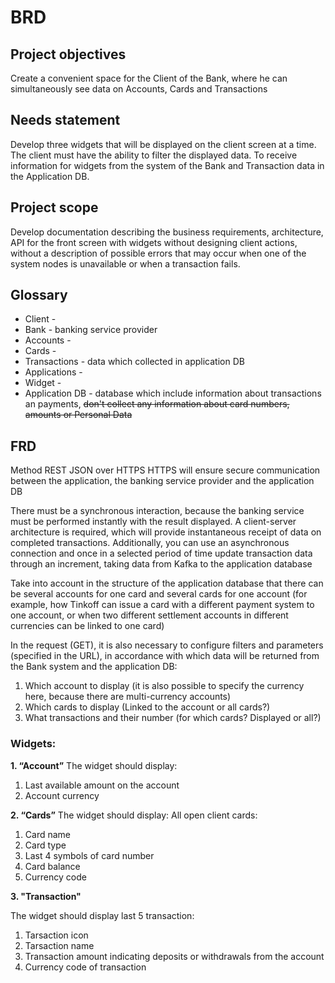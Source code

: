 # BRD
## Project objectives
Create a convenient space for the Client of the Bank, where he can simultaneously see data on Accounts, Cards and Transactions

## Needs statement
Develop three widgets that will be displayed on the client screen at a time. The client must have the ability to filter the displayed data.
To receive information for widgets from the system of the Bank and Transaction data in the Application DB.

## Project scope
Develop documentation describing the business requirements, architecture, API for the front screen with widgets without designing client actions, without a description of possible errors that may occur when one of the system nodes is unavailable or when a transaction fails.

## Glossary
- Client - 
- Bank - banking service provider
- Accounts - 
- Cards - 
- Transactions - data which collected in application DB 
- Applications - 
- Widget - 
- Application DB - database which include information about transactions an payments, ~~don't collect any information about card numbers, amounts or Personal Data~~

## FRD
Method REST JSON over HTTPS
HTTPS will ensure secure communication between the application, the banking service provider and the application DB

There must be a synchronous interaction, because the banking service must be performed instantly with the result displayed. A client-server architecture is required, which will provide instantaneous receipt of data on completed transactions. Additionally, you can use an asynchronous connection and once in a selected period of time update transaction data through an increment, taking data from Kafka to the application database

Take into account in the structure of the application database that there can be several accounts for one card and several cards for one account (for example, how Tinkoff can issue a card with a different payment system to one account, or when two different settlement accounts in different currencies can be linked to one card)

In the request (GET), it is also necessary to configure filters and parameters (specified in the URL), in accordance with which data will be returned from the Bank system and the application DB:
 1. Which account to display (it is also possible to specify the currency here, because there are multi-currency accounts)
 2. Which cards to display (Linked to the account or all cards?)
 3. What transactions and their number (for which cards? Displayed or all?)

### Widgets:

**1. “Account”**
The widget should display:
1. Last available amount on the account
2. Account currency

**2. “Cards”**
The widget should display:
All open client cards:
1. Card name
2. Card type
3. Last 4 symbols of card number
4. Card balance
5. Currency code

**3. "Transaction"**

The widget should display last 5 transaction:
1. Tarsaction icon
2. Tarsaction name
3. Transaction amount indicating deposits or withdrawals from the account
4. Currency code of transaction
